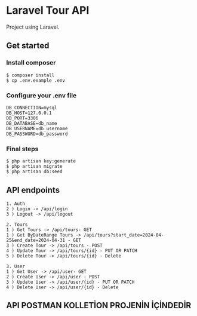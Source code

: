 # Laravel Tour API

Project using Laravel.

## Get started

### Install composer

```
$ composer install
$ cp .env.example .env
```

### Configure your .env file

```
DB_CONNECTION=mysql
DB_HOST=127.0.0.1
DB_PORT=3306
DB_DATABASE=db_name
DB_USERNAME=db_username
DB_PASSWORD=db_password
```

### Final steps

```
$ php artisan key:generate
$ php artisan migrate
$ php artisan db:seed

```

## API endpoints

```
1. Auth
2 ) Login -> /api/login
3 ) Logout -> /api/logout

2. Tours
1 ) Get Tours -> /api/tours- GET
1 ) Get ByDateRange Tours -> /api/tours?start_date=2024-04-25&end_date=2024-04-31 - GET
3 ) Create Tour -> /api/tours - POST
4 ) Update Tour -> /api/tours/{id} - PUT OR PATCH
5 ) Delete Tour -> /api/tours/{id} - Delete

3. User
1 ) Get User -> /api/user- GET
2 ) Create User -> /api/user - POST
3 ) Update User -> /api/user/{id} - PUT OR PATCH
4 ) Delete User -> /api/user/{id} - Delete
```

## API POSTMAN KOLLETİON PROJENİN İÇİNDEDİR
